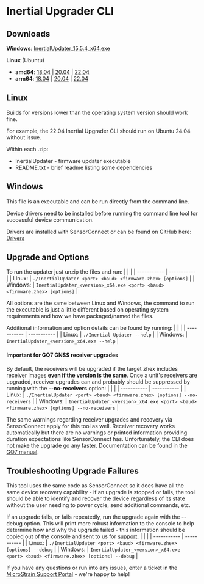 # Inertial Upgrader CLI

## Downloads
**Windows**: [InertialUpdater_15.5.4_x64.exe](https://github.com/LORD-MicroStrain/InertialUpgraderCLI/releases/download/v15.5.4/InertialUpdater_15.5.4_x64.exe)

**Linux** (Ubuntu)
- **amd64**: [18.04](https://github.com/LORD-MicroStrain/InertialUpgraderCLI/releases/download/v15.5.4/InertialUpdater_15.5.4_ubuntu_18.04_amd64.zip) | [20.04](https://github.com/LORD-MicroStrain/InertialUpgraderCLI/releases/download/v15.5.4/InertialUpdater_15.5.4_ubuntu_20.04_amd64.zip) | [22.04](https://github.com/LORD-MicroStrain/InertialUpgraderCLI/releases/download/v15.5.4/InertialUpdater_15.5.4_ubuntu_22.04_amd64.zip)
- **arm64**: [18.04](https://github.com/LORD-MicroStrain/InertialUpgraderCLI/releases/download/v15.5.4/InertialUpdater_15.5.4_ubuntu_18.04_arm64.zip) | [20.04](https://github.com/LORD-MicroStrain/InertialUpgraderCLI/releases/download/v15.5.4/InertialUpdater_15.5.4_ubuntu_20.04_arm64.zip) | [22.04](https://github.com/LORD-MicroStrain/InertialUpgraderCLI/releases/download/v15.5.4/InertialUpdater_15.5.4_ubuntu_22.04_arm64.zip)

## Linux
Builds for versions lower than the operating system version should work fine.

For example, the 22.04 Inertial Upgrader CLI should run on Ubuntu 24.04 without issue.

Within each .zip:
- InertialUpdater - firmware updater executable
- README.txt - brief readme listing some dependencies

## Windows
This file is an executable and can be run directly from the command line.

Device drivers need to be installed before running the command line tool for successful device communication.

Drivers are installed with SensorConnect or can be found on GitHub here: [Drivers](https://github.com/LORD-MicroStrain/Drivers?tab=readme-ov-file#windows)

## Upgrade and Options
To run the updater just unzip the files and run:
|  |  |
| ----------- | ----------- |
| Linux: | `./InertialUpdater <port> <baud> <firmware.zhex> [options]` |
| Windows: | `InertialUpdater_<version>_x64.exe <port> <baud> <firmware.zhex> [options]` |
  
All options are the same between Linux and Windows, the command to run the executable is just a little different based on operating system requirements and how we have packaged/named the files.

Additional information and option details can be found by running:
|  |  |
| ----------- | ----------- |
| Linux: | `./Inertial Updater --help` |
| Windows: | `InertialUpdater_<version>_x64.exe --help` |

#### Important for GQ7 GNSS receiver upgrades
By default, the receivers will be upgraded if the target zhex includes receiver images **even if the version is the same**. Once a unit's receivers are upgraded, receiver upgrades can and probably should be suppressed by running with the **--no-receivers** option:
|  |  |
| ----------- | ----------- |
| Linux: | `./InertialUpdater <port> <baud> <firmware.zhex> [options] --no-receivers` |
| Windows: | `InertialUpdater_<version>_x64.exe <port> <baud> <firmware.zhex> [options] --no-receivers` |

The same warnings regarding receiver upgrades and recovery via SensorConnect apply for this tool as well. Receiver recovery works automatically but there are no warnings or printed information providing duration expectations like SensorConnect has. Unfortunately, the CLI does not make the upgrade go any faster.
Documentation can be found in the [GQ7 manual](https://s3.amazonaws.com/files.microstrain.com/GQ7+User+Manual/user_manual_content/software/Note%20on%20GNSS%20upgrades%20(fw%201.1.02).htm).

## Troubleshooting Upgrade Failures
This tool uses the same code as SensorConnect so it does have all the same device recovery capability - if an upgrade is stopped or fails, the tool should be able to identify and recover the device regardless of its state without the user needing to power cycle, send additional commands, etc.

If an upgrade fails, or fails repeatedly, run the upgrade again with the --debug option. This will print more robust information to the console to help determine how and why the upgrade failed - this information should be copied out of the console and sent to us for [support](https://support.microstrain.com/).
|  |  |
| ----------- | ----------- |
| Linux: | `./InertialUpdater <port> <baud> <firmware.zhex> [options] --debug` |
| Windows: | `InertialUpdater_<version>_x64.exe <port> <baud> <firmware.zhex> [options] --debug` |

If you have any questions or run into any issues, enter a ticket in the [MicroStrain Support Portal](https://support.microstrain.com/) - we're happy to help!
